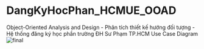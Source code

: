 # DangKyHocPhan_HCMUE_OOAD
Object-Oriented Analysis and Design - Phân tích thiết kế hướng đối tượng - Hệ thống đăng ký học phần trường ĐH Sư Phạm TP.HCM
Use Case Diagram
![final](https://user-images.githubusercontent.com/75024999/143249460-82befeee-912b-451d-8064-781ef18de5ff.png)
